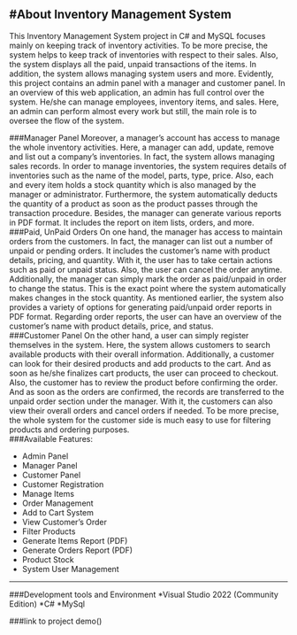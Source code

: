 #About Inventory Management System 
---
This Inventory Management System project in C# and MySQL focuses mainly on keeping track of inventory activities. To be more precise, the system helps to keep track of inventories with respect to their sales. Also, the system displays all the paid, unpaid transactions of the items. In addition, the system allows managing system users and more. Evidently, this project contains an admin panel with a manager and customer panel. In an overview of this web application, an admin has full control over the system. He/she can manage employees, inventory items, and sales. Here, an admin can perform almost every work but still, the main role is to oversee the flow of the system.

###Manager Panel
Moreover, a manager’s account has access to manage the whole inventory activities. Here, a manager can add, update, remove and list out a company’s inventories. In fact, the system allows managing sales records. In order to manage inventories, the system requires details of inventories such as the name of the model, parts, type, price. Also, each and every item holds a stock quantity which is also managed by the manager or administrator. Furthermore, the system automatically deducts the quantity of a product as soon as the product passes through the transaction procedure. Besides, the manager can generate various reports in PDF format. It includes the report on item lists, orders, and more.
<br/>
###Paid, UnPaid Orders
On one hand, the manager has access to maintain orders from the customers. In fact, the manager can list out a number of unpaid or pending orders. It includes the customer’s name with product details, pricing, and quantity. With it, the user has to take certain actions such as paid or unpaid status. Also, the user can cancel the order anytime. Additionally, the manager can simply mark the order as paid/unpaid in order to change the status. This is the exact point where the system automatically makes changes in the stock quantity. As mentioned earlier, the system also provides a variety of options for generating paid/unpaid order reports in PDF format. Regarding order reports, the user can have an overview of the customer’s name with product details, price, and status.
<br/>
###Customer Panel
On the other hand, a user can simply register themselves in the system. Here, the system allows customers to search available products with their overall information. Additionally, a customer can look for their desired products and add products to the cart. And as soon as he/she finalizes cart products, the user can proceed to checkout. Also, the customer has to review the product before confirming the order. And as soon as the orders are confirmed, the records are transferred to the unpaid order section under the manager. With it, the customers can also view their overall orders and cancel orders if needed. To be more precise, the whole system for the customer side is much easy to use for filtering products and ordering purposes.
<br/>
###Available Features:
* Admin Panel
* Manager Panel
* Customer Panel
* Customer Registration
* Manage Items
* Order Management
* Add to Cart System
* View Customer’s Order
* Filter Products
* Generate Items Report (PDF)
* Generate Orders Report (PDF)
* Product Stock
* System User Management
---

###Development tools and Environment
*Visual Studio 2022 (Community Edition)
*C#
*MySql

###link to project demo()



